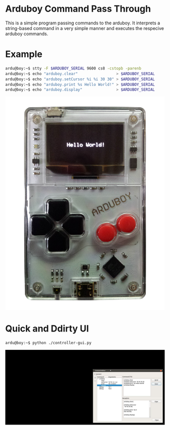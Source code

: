 Arduboy Command Pass Through
============================
This is a simple program passing commands to the arduboy.
It interprets a string-based command in a very simple manner and executes the respecive arduboy commands.


Example
=======

```bash
ardu@boy:~$ stty -F $ARDUBOY_SERIAL 9600 cs8 -cstopb -parenb
ardu@boy:~$ echo "arduboy.clear"                 > $ARDUBOY_SERIAL
ardu@boy:~$ echo "arduboy.setCursor %i %i 30 30" > $ARDUBOY_SERIAL
ardu@boy:~$ echo "arduboy.print %s Hello World!" > $ARDUBOY_SERIAL
ardu@boy:~$ echo "arduboy.display"               > $ARDUBOY_SERIAL
```

![result on Arduboy](./demo/arduboy-hello-world.jpg)


Quick and Ddirty UI
===================
```bash
ardu@boy:~$ python ./controller-gui.py
```

![result on Arduboy](./demo/command-editor.jpg)
